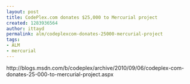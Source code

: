 ```yaml
---
layout: post
title: CodePlex.com donates $25,000 to Mercurial project
created: 1283936564
author: ittayd
permalink: alm/codeplexcom-donates-25000-mercurial-project
tags:
- ALM
- mercurial
---
```

<p>http://blogs.msdn.com/b/codeplex/archive/2010/09/06/codeplex-com-donates-25-000-to-mercurial-project.aspx</p>
